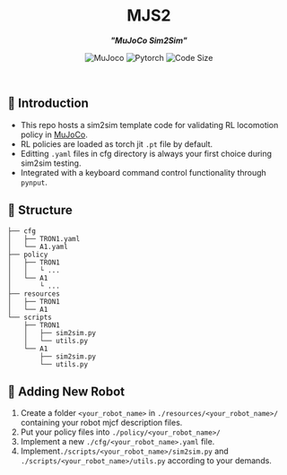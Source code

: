 <h1 align="center">
    MJS2
</h1>

<p align="center">
<i> <b>"MuJoCo Sim2Sim"</b> </i>
</p>

<p align="center">
    <img
        alt="MuJoco"
        src="https://img.shields.io/badge/MJC-Python--Binding-a6e3a1?style=for-the-badge&colorA=363A4F&logo=python&logoColor=D9E0EE">
    <img
        alt="Pytorch"
        src="https://img.shields.io/badge/Pytorch-Jit-fab387?style=for-the-badge&colorA=363A4F&logo=pytorch&logoColor=D9E0EE">
    <img
        alt="Code Size"
        src="https://img.shields.io/github/languages/code-size/SeaHI-Robot/MJS2?colorA=363A4F&colorB=b4befe&logo=gitlfs&logoColor=D9E0EE&style=for-the-badge">
</p>
<br>

## 🪷 Introduction

- This repo hosts a sim2sim template code for validating RL locomotion policy in [MuJoCo](https://mujoco.readthedocs.io/en/latest/overview.html).
- RL policies are loaded as torch jit `.pt` file by default.
- Editting `.yaml` files in cfg directory is always your first choice during sim2sim testing.
- Integrated with a keyboard command control functionality through `pynput`.

## 📁 Structure
```
├── cfg
│   ├── TRON1.yaml
│   └── A1.yaml
├── policy
│   ├── TRON1
│   │   └ ...
│   └── A1
│       └ ...
├── resources
│   ├── TRON1
│   └── A1
└── scripts
    ├── TRON1
    │   ├── sim2sim.py
    │   └── utils.py
    └── A1
        ├── sim2sim.py
        └── utils.py
```

## 🤖 Adding New Robot
1. Create a folder `<your_robot_name>` in `./resources/<your_robot_name>/` containing your robot mjcf description files.
2. Put your policy files into `./policy/<your_robot_name>/`
3. Implement a new `./cfg/<your_robot_name>.yaml` file.
4. Implement`./scripts/<your_robot_name>/sim2sim.py` and `./scripts/<your_robot_name>/utils.py` according to your demands.

<br>

